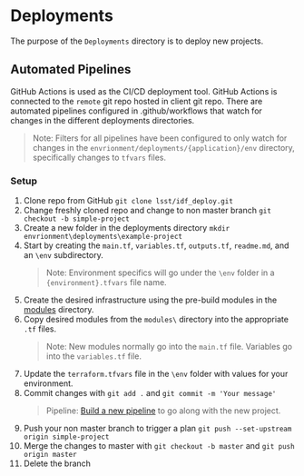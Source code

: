 # Deployments

The purpose of the `Deployments` directory is to deploy new projects.

## Automated Pipelines

GitHub Actions is used as the CI/CD deployment tool. GitHub Actions is connected to the `remote` git repo hosted in client git repo. There are automated pipelines configured in .github/workflows that watch for changes in the different deployments directories.
>Note: Filters for all pipelines have been configured to only watch for changes in the `envrionment/deployments/{application}/env` directory, specifically changes to `tfvars` files.

### Setup

1. Clone repo from GitHub `git clone lsst/idf_deploy.git`
1. Change freshly cloned repo and change to non master branch `git checkout -b simple-project`
1. Create a new folder in the deployments directory `mkdir envrionment\deployments\example-project`
1. Start by creating the `main.tf`, `variables.tf`, `outputs.tf`, `readme.md`, and an `\env` subdirectory.
    >Note: Environment specifics will go under the `\env` folder in a `{environment}.tfvars` file name.
1. Create the desired infrastructure using the pre-build modules in the [modules](./) directory.
1. Copy desired modules from the `modules\` directory into the appropriate `.tf` files.
    >Note: New modules normally go into the `main.tf` file. Variables go into the `variables.tf` file.
1. Update the `terraform.tfvars` file in the `\env` folder with values for your environment.
1. Commit changes with `git add .` and `git commit -m 'Your message'`
    >Pipeline: [Build a new pipeline](../../runbook/new-pipelines.md) to go along with the new project.
1. Push your non master branch to trigger a plan `git push --set-upstream origin simple-project`
1. Merge the changes to master with `git checkout -b master` and `git push origin master`
1. Delete the branch
